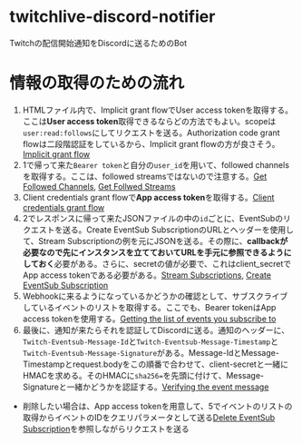 # twitchlive-discord-notifier
Twitchの配信開始通知をDiscordに送るためのBot

# 情報の取得のための流れ
1. HTMLファイル内で、Implicit grant flowでUser access tokenを取得する。ここは**User access token**取得できるならどの方法でもよい。scopeは`user:read:follows`にしてリクエストを送る。Authorization code grant flowは二段階認証をしているから、Implicit grant flowの方が良さそう。[Implicit grant flow](https://dev.twitch.tv/docs/authentication/getting-tokens-oauth/#implicit-grant-flow)
2. 1で帰って来た`Bearer token`と自分の`user_id`を用いて、followed channelsを取得する。ここは、followed streamsではないので注意する。[Get Followed Channels](https://dev.twitch.tv/docs/api/reference/#get-followed-channels), [Get Follwed Streams](https://dev.twitch.tv/docs/api/reference/#get-followed-streams)
3. Client credentials grant flowで**App access token**を取得する。[Client credentials grant flow](https://dev.twitch.tv/docs/authentication/getting-tokens-oauth/#client-credentials-grant-flow)
4. 2でレスポンスに帰って来たJSONファイルの中の`id`ごとに、EventSubのリクエストを送る。Create EventSub SubscriptionのURLとヘッダーを使用して、Stream Subscriptionの例を元にJSONを送る。その際に、**callbackが必要なので先にインスタンスを立てておいてURLを手元に参照できるようにしておく**必要がある。さらに、secretの値が必要で、これはclient_secretでApp access tokenである必要がある。[Stream Subscriptions](https://dev.twitch.tv/docs/eventsub/eventsub-subscription-types/#stream-subscriptions), [Create EventSub Subscription](https://dev.twitch.tv/docs/api/reference/#create-eventsub-subscription)
5. Webhookに来るようになっているかどうかの確認として、サブスクライブしているイベントのリストを取得する。ここでも、Bearer tokenはApp access tokenを使用する。[Getting the list of events you subscribe to](https://dev.twitch.tv/docs/eventsub/manage-subscriptions/#getting-the-list-of-events-you-subscribe-to)
6. 最後に、通知が来たらそれを認証してDiscordに送る。通知のヘッダーに、`Twitch-Eventsub-Message-Id`と`Twitch-Eventsub-Message-Timestamp`と`Twitch-Eventsub-Message-Signature`がある。Message-IdとMessage-Timestampとrequest.bodyをこの順番で合わせて、client-secretと一緒にHMACを求める。そのHMACに`sha256=`を先頭に付けて、Message-Signatureと一緒かどうかを認証する。[Verifying the event message](https://dev.twitch.tv/docs/eventsub/handling-webhook-events/#verifying-the-event-message)

- 削除したい場合は、App access tokenを用意して、5でイベントのリストの取得からイベントのIDをクエリパラメータとして送る[Delete EventSub Subscription](https://dev.twitch.tv/docs/api/reference/#delete-eventsub-subscription)を参照しながらリクエストを送る